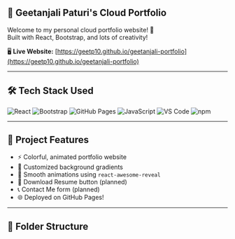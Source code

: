 ## 🚀 Geetanjali Paturi's Cloud Portfolio

Welcome to my personal cloud portfolio website! 🌟  
Built with React, Bootstrap, and lots of creativity!

🖥️ **Live Website:** [https://geetp10.github.io/geetanjali-portfolio](https://geetp10.github.io/geetanjali-portfolio)

---

## 🛠️ Tech Stack Used

![React](https://img.shields.io/badge/React-20232A?style=for-the-badge&logo=react&logoColor=61DAFB)
![Bootstrap](https://img.shields.io/badge/Bootstrap-563d7c?style=for-the-badge&logo=bootstrap&logoColor=white)
![GitHub Pages](https://img.shields.io/badge/GitHub_Pages-121013?style=for-the-badge&logo=github&logoColor=white)
![JavaScript](https://img.shields.io/badge/JavaScript-000000?style=for-the-badge&logo=javascript&logoColor=yellow)
![VS Code](https://img.shields.io/badge/VSCode-007ACC?style=for-the-badge&logo=visual-studio-code&logoColor=white)
![npm](https://img.shields.io/badge/npm-CB3837?style=for-the-badge&logo=npm&logoColor=white)

---

## 📄 Project Features

- ⚡ Colorful, animated portfolio website
- 🎨 Customized background gradients
- 🚀 Smooth animations using `react-awesome-reveal`
- 📄 Download Resume button (planned)
- 📞 Contact Me form (planned)
- 🌐 Deployed on GitHub Pages!

---

## 🧩 Folder Structure


